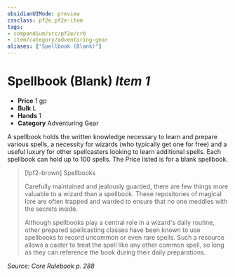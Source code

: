 ```yaml
---
obsidianUIMode: preview
cssclass: pf2e,pf2e-item
tags:
- compendium/src/pf2e/crb
- item/category/adventuring-gear
aliases: ["Spellbook (Blank)"]
---
```

# Spellbook (Blank) *Item 1*  

- **Price** 1 gp
- **Bulk** L
- **Hands** 1
- **Category** Adventuring Gear

A spellbook holds the written knowledge necessary to learn and prepare various spells, a necessity for wizards (who typically get one for free) and a useful luxury for other spellcasters looking to learn additional spells. Each spellbook can hold up to 100 spells. The Price listed is for a blank spellbook.

> [!pf2-brown] Spellbooks
> 
> Carefully maintained and jealously guarded, there are few things more valuable to a wizard than a spellbook. These repositories of magical lore are often trapped and warded to ensure that no one meddles with the secrets inside.
> 
> Although spellbooks play a central role in a wizard's daily routine, other prepared spellcasting classes have been known to use spellbooks to record uncommon or even rare spells. Such a resource allows a caster to treat the spell like any other common spell, so long as they can reference the book during their daily preparations.

*Source: Core Rulebook p. 288*